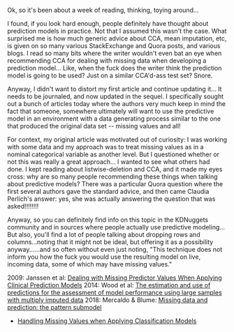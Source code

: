 

Ok, so it's been about a week of reading, thinking, toying around...  

I found, if you look hard enough, people definitely have thought about prediction models in practice.  Not
that I assumed this wasn't the case.  What surprised me is how much generic advice about CCA, mean 
imputation, etc, is given on so many various StackExchange and Quora posts, and various blogs.  I read
so many bits where the writer wouldn't even bat an eye when recommending CCA for dealing with
missing data when developing a prediction model... Like, when the fuck does the writer think the
prediction model is going to be used?  Just on a similar CCA'd-ass test set?   Snore.

Anyway, I didn't want to distort my first article and continue updating it... It needs to be journaled, and
now updated in the sequel.  I specifically sought out a bunch of articles today where the authors very
much keep in mind the fact that someone, somewhere ultimately will want to use the predictive model
in an environment with a data generating process similar to the one that produced the original data
set -- missing values and all!

For context,  my original article was motivated out of curiosity: I was working with some data and my
approach was to treat missing values as in a nominal categorical variable as another level.  But I questioned
whether or not this was really a great approach... I wanted to see what others had done.  I kept
reading about listwise-deletion and CCA, and it made my eyes cross:  why are so many people recommending
these things when talking about predictive models?  There was a particular Quora question where the
first several authors gave the standard advice, and then came Claudia Perlich's answer: yes, she was
actually answering the question that was asked!!!!!!!!

Anyway, so you can definitely find info on this topic in the KDNuggets community and in sources
where people actually use predictive modeling...  But also, you'll find a lot of people talking
about dropping rows and columns...noting that it might not be ideal, but offering it as a possibility
anyway......and so often without even just noting, "This technique does not inform you how the fuck
you would use the resulting model on live, incoming data, some of which may have missing values."

2009: Janssen et al: [Dealing with Missing Predictor Values When Applying Clinical Prediction Models](https://pdfs.semanticscholar.org/0c67/97f88f12edef205a314188f936ffd5cc3e88.pdf)
2014: Wood et al: [The estimation and use of predictions for the assessment of model performance using large samples with multiply imputed data](https://onlinelibrary.wiley.com/doi/pdf/10.1002/bimj.201400004)
2018: Mercaldo & Blume: [Missing data and prediction: the pattern submodel](https://academic.oup.com/biostatistics/advance-article/doi/10.1093/biostatistics/kxy040/5092384)


* [Handling Missing Values when Applying Classification Models](http://jmlr.csail.mit.edu/papers/volume8/saar-tsechansky07a/saar-tsechansky07a.pdf)

